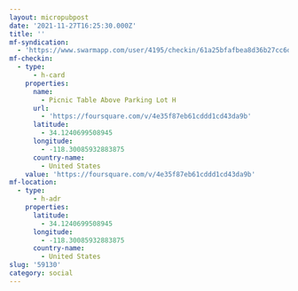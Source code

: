 ```yaml
---
layout: micropubpost
date: '2021-11-27T16:25:30.000Z'
title: ''
mf-syndication:
  - 'https://www.swarmapp.com/user/4195/checkin/61a25bfafbea8d36b27cc6da'
mf-checkin:
  - type:
      - h-card
    properties:
      name:
        - Picnic Table Above Parking Lot H
      url:
        - 'https://foursquare.com/v/4e35f87eb61cddd1cd43da9b'
      latitude:
        - 34.1240699508945
      longitude:
        - -118.30085932883875
      country-name:
        - United States
    value: 'https://foursquare.com/v/4e35f87eb61cddd1cd43da9b'
mf-location:
  - type:
      - h-adr
    properties:
      latitude:
        - 34.1240699508945
      longitude:
        - -118.30085932883875
      country-name:
        - United States
slug: '59130'
category: social
---
```

